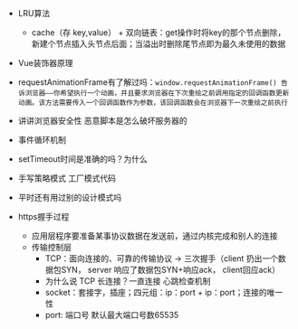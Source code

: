 - LRU算法
  - cache（存 key,value） + 双向链表：get操作时将key的那个节点删除，新建个节点插入头节点后面；当溢出时删除尾节点即为最久未使用的数据

- Vue装饰器原理
- requestAnimationFrame有了解过吗：`window.requestAnimationFrame() 告诉浏览器——你希望执行一个动画，并且要求浏览器在下次重绘之前调用指定的回调函数更新动画。该方法需要传入一个回调函数作为参数，该回调函数会在浏览器下一次重绘之前执行`
- 讲讲浏览器安全性 恶意脚本是怎么破坏服务器的

- 事件循环机制
- setTimeout时间是准确的吗？为什么
- 手写策略模式  工厂模式代码
- 平时还有用过别的设计模式吗
- https握手过程
  - 应用层程序要准备某事协议数据在发送前，通过内核完成和别人的连接
  - 传输控制层 
    - TCP：面向连接的、可靠的传输协议 -> 三次握手（client 扔出一个数据包SYN， server 响应了数据包SYN+响应ack， client回应ack）
    - 为什么说 TCP 长连接？一直连接   心跳检查机制
    - socket：套接字，插座；四元组：ip：port + ip：port；连接的唯一性
    - port: 端口号 默认最大端口号数65535